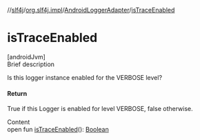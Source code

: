 //[slf4j](../../index.md)/[org.slf4j.impl](../index.md)/[AndroidLoggerAdapter](index.md)/[isTraceEnabled](is-trace-enabled.md)



# isTraceEnabled  
[androidJvm]  
Brief description  


Is this logger instance enabled for the VERBOSE level?



#### Return  


True if this Logger is enabled for level VERBOSE, false otherwise.

  
Content  
open fun [isTraceEnabled](is-trace-enabled.md)(): [Boolean](https://kotlinlang.org/api/latest/jvm/stdlib/kotlin/-boolean/index.html)  



